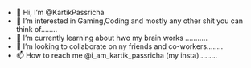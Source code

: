 - 👋 Hi, I’m @KartikPassricha
- 👀 I’m interested in Gaming,Coding and mostly any other shit you can think of........
- 🌱 I’m currently learning about hwo my brain works ...........
- 💞️ I’m looking to collaborate on ny friends and co-workers........
- 📫 How to reach me @i_am_kartik_passricha (my insta).........

<!---
KartikPassricha/KartikPassricha is a ✨ special ✨ repository because its `README.md` (this file) appears on your GitHub profile.
You can click the Preview link to take a look at your changes.
--->
